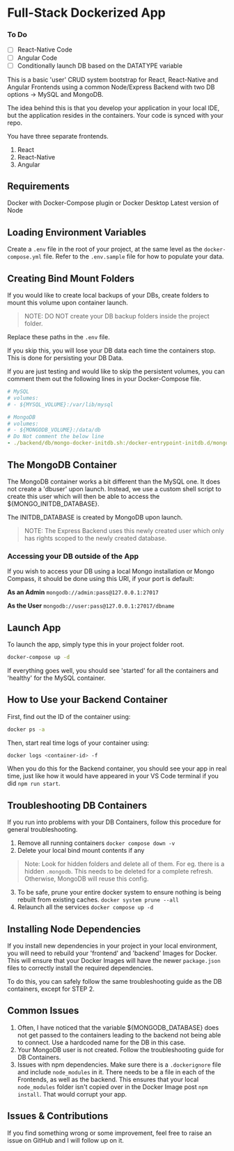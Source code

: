 # Full-Stack Dockerized App

### To Do
- [ ] React-Native Code
- [ ] Angular Code
- [ ] Conditionally launch DB based on the DATATYPE variable

This is a basic 'user' CRUD system bootstrap for React, React-Native and Angular Frontends using a common Node/Express Backend with two DB options -> MySQL and MongoDB.

The idea behind this is that you develop your application in your local IDE, but the application resides in the containers. Your code is synced with your repo.

You have three separate frontends.
1. React
2. React-Native
3. Angular

## Requirements
Docker with Docker-Compose plugin or Docker Desktop
Latest version of Node

## Loading Environment Variables
Create a `.env` file in the root of your project, at the same level as the `docker-compose.yml` file.
Refer to the `.env.sample` file for how to populate your data.

## Creating Bind Mount Folders
If you would like to create local backups of your DBs, create folders to mount this volume upon container launch.

> NOTE: DO NOT create your DB backup folders inside the project folder.

Replace these paths in the `.env` file.

If you skip this, you will lose your DB data each time the containers stop. This is done for persisting your DB Data.  

If you are just testing and would like to skip the persistent volumes, you can comment them out the following lines in your Docker-Compose file.

```yaml
# MySQL
# volumes:
# - ${MYSQL_VOLUME}:/var/lib/mysql

# MongoDB
# volumes:
# - ${MONGODB_VOLUME}:/data/db
# Do Not comment the below line
- ./backend/db/mongo-docker-initdb.sh:/docker-entrypoint-initdb.d/mongo-docker-initdb.sh
```

## The MongoDB Container
The MongoDB container works a bit different than the MySQL one. It does not create a 'dbuser' upon launch. Instead, we use a custom shell script to create this user which will then be able to access the ${MONGO_INITDB_DATABASE}.

The INITDB_DATABASE is created by MongoDB upon launch.  

> NOTE: The Express Backend uses this newly created user which only has rights scoped to the newly created database.

### Accessing your DB outside of the App
If you wish to access your DB using a local Mongo installation or Mongo Compass, it should be done using this URI, if your port is default:

**As an Admin**
`mongodb://admin:pass@127.0.0.1:27017`

**As the User**
`mongodb://user:pass@127.0.0.1:27017/dbname`

## Launch App
To launch the app, simply type this in your project folder root.

```bash
docker-compose up -d
```

If everything goes well, you should see 'started' for all the containers and 'healthy' for the MySQL container.

## How to Use your Backend Container
First, find out the ID of the container using:

```bash
docker ps -a
```
Then, start real time logs of your container using:  
```bash
docker logs <container-id> -f
```
When you do this for the Backend container, you should see your app in real time, just like how it would have appeared in your VS Code terminal if you did `npm run start`.

## Troubleshooting DB Containers
If you run into problems with your DB Containers, follow this procedure for general troubleshooting.

1. Remove all running containers
	`docker compose down -v`
2. Delete your local bind mount contents if any
> 	Note: Look for hidden folders and delete all of them. For eg. there is a hidden `.mongodb`. This needs to be deleted for a complete refresh. Otherwise, MongoDB will reuse this config.
3. To be safe, prune your entire docker system to ensure nothing is being rebuilt from existing caches.
	`docker system prune --all`
4. Relaunch all the services
	`docker compose up -d`

## Installing Node Dependencies
If you install new dependencies in your project in your local environment, you will need to rebuild your 'frontend' and 'backend' Images for Docker. This will ensure that your Docker Images will have the newer `package.json` files to correctly install the required dependencies.

To do this, you can safely follow the same troubleshooting guide as the DB containers, except for STEP 2.

## Common Issues
1. Often, I have noticed that the variable ${MONGODB_DATABASE} does not get passed to the containers leading to the backend not being able to connect. Use a hardcoded name for the DB in this case.
2. Your MongoDB user is not created. Follow the troubleshooting guide for DB Containers.
3. Issues with npm dependencies. Make sure there is a `.dockerignore` file and include `node_modules` in it. There needs to be a file in each of the Frontends, as well as the backend. This ensures that your local `node_modules` folder isn't copied over in the Docker Image post `npm install`. That would corrupt your app.

## Issues & Contributions
If you find something wrong or some improvement, feel free to raise an issue on GitHub and I will follow up on it.